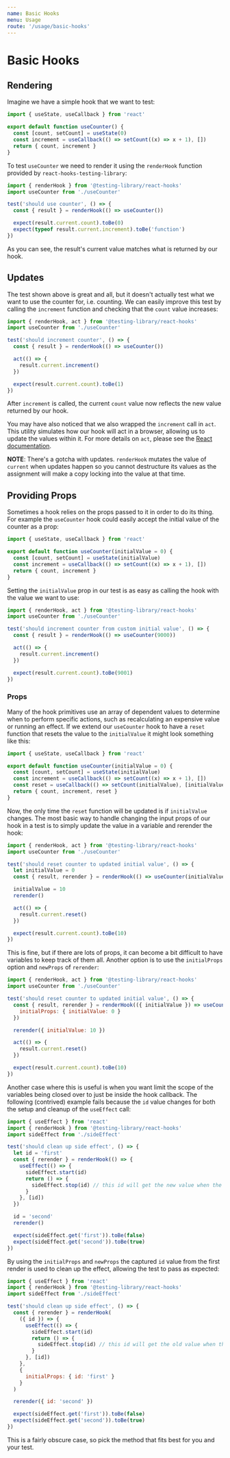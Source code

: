 ```yaml
---
name: Basic Hooks
menu: Usage
route: '/usage/basic-hooks'
---
```


# Basic Hooks

## Rendering

Imagine we have a simple hook that we want to test:

```js
import { useState, useCallback } from 'react'

export default function useCounter() {
  const [count, setCount] = useState(0)
  const increment = useCallback(() => setCount((x) => x + 1), [])
  return { count, increment }
}
```

To test `useCounter` we need to render it using the `renderHook` function provided by
`react-hooks-testing-library`:

```js
import { renderHook } from '@testing-library/react-hooks'
import useCounter from './useCounter'

test('should use counter', () => {
  const { result } = renderHook(() => useCounter())

  expect(result.current.count).toBe(0)
  expect(typeof result.current.increment).toBe('function')
})
```

As you can see, the result's current value matches what is returned by our hook.

## Updates

The test shown above is great and all, but it doesn't actually test what we want to use the counter
for, i.e. counting. We can easily improve this test by calling the `increment` function and checking
that the `count` value increases:

```js
import { renderHook, act } from '@testing-library/react-hooks'
import useCounter from './useCounter'

test('should increment counter', () => {
  const { result } = renderHook(() => useCounter())

  act(() => {
    result.current.increment()
  })

  expect(result.current.count).toBe(1)
})
```

After `increment` is called, the current `count` value now reflects the new value returned by our
hook.

You may have also noticed that we also wrapped the `increment` call in `act`. This utility simulates
how our hook will act in a browser, allowing us to update the values within it. For more details on
`act`, please see the [React documentation](https://fb.me/react-wrap-tests-with-act).

**NOTE**: There's a gotcha with updates. `renderHook` mutates the value of `current` when updates
happen so you cannot destructure its values as the assignment will make a copy locking into the
value at that time.

## Providing Props

Sometimes a hook relies on the props passed to it in order to do its thing. For example the
`useCounter` hook could easily accept the initial value of the counter as a prop:

```js
import { useState, useCallback } from 'react'

export default function useCounter(initialValue = 0) {
  const [count, setCount] = useState(initialValue)
  const increment = useCallback(() => setCount((x) => x + 1), [])
  return { count, increment }
}
```

Setting the `initialValue` prop in our test is as easy as calling the hook with the value we want to
use:

```js
import { renderHook, act } from '@testing-library/react-hooks'
import useCounter from './useCounter'

test('should increment counter from custom initial value', () => {
  const { result } = renderHook(() => useCounter(9000))

  act(() => {
    result.current.increment()
  })

  expect(result.current.count).toBe(9001)
})
```

### Props

Many of the hook primitives use an array of dependent values to determine when to perform specific
actions, such as recalculating an expensive value or running an effect. If we extend our
`useCounter` hook to have a `reset` function that resets the value to the `initialValue` it might
look something like this:

```js
import { useState, useCallback } from 'react'

export default function useCounter(initialValue = 0) {
  const [count, setCount] = useState(initialValue)
  const increment = useCallback(() => setCount((x) => x + 1), [])
  const reset = useCallback(() => setCount(initialValue), [initialValue])
  return { count, increment, reset }
}
```

Now, the only time the `reset` function will be updated is if `initialValue` changes. The most basic
way to handle changing the input props of our hook in a test is to simply update the value in a
variable and rerender the hook:

```js
import { renderHook, act } from '@testing-library/react-hooks'
import useCounter from './useCounter'

test('should reset counter to updated initial value', () => {
  let initialValue = 0
  const { result, rerender } = renderHook(() => useCounter(initialValue))

  initialValue = 10
  rerender()

  act(() => {
    result.current.reset()
  })

  expect(result.current.count).toBe(10)
})
```

This is fine, but if there are lots of props, it can become a bit difficult to have variables to
keep track of them all. Another option is to use the `initialProps` option and `newProps` of
`rerender`:

```js
import { renderHook, act } from '@testing-library/react-hooks'
import useCounter from './useCounter'

test('should reset counter to updated initial value', () => {
  const { result, rerender } = renderHook(({ initialValue }) => useCounter(initialValue), {
    initialProps: { initialValue: 0 }
  })

  rerender({ initialValue: 10 })

  act(() => {
    result.current.reset()
  })

  expect(result.current.count).toBe(10)
})
```

Another case where this is useful is when you want limit the scope of the variables being closed
over to just be inside the hook callback. The following (contrived) example fails because the `id`
value changes for both the setup and cleanup of the `useEffect` call:

```js
import { useEffect } from 'react'
import { renderHook } from '@testing-library/react-hooks'
import sideEffect from './sideEffect'

test('should clean up side effect', () => {
  let id = 'first'
  const { rerender } = renderHook(() => {
    useEffect(() => {
      sideEffect.start(id)
      return () => {
        sideEffect.stop(id) // this id will get the new value when the effect is cleaned up
      }
    }, [id])
  })

  id = 'second'
  rerender()

  expect(sideEffect.get('first')).toBe(false)
  expect(sideEffect.get('second')).toBe(true)
})
```

By using the `initialProps` and `newProps` the captured `id` value from the first render is used to
clean up the effect, allowing the test to pass as expected:

```js
import { useEffect } from 'react'
import { renderHook } from '@testing-library/react-hooks'
import sideEffect from './sideEffect'

test('should clean up side effect', () => {
  const { rerender } = renderHook(
    ({ id }) => {
      useEffect(() => {
        sideEffect.start(id)
        return () => {
          sideEffect.stop(id) // this id will get the old value when the effect is cleaned up
        }
      }, [id])
    },
    {
      initialProps: { id: 'first' }
    }
  )

  rerender({ id: 'second' })

  expect(sideEffect.get('first')).toBe(false)
  expect(sideEffect.get('second')).toBe(true)
})
```

This is a fairly obscure case, so pick the method that fits best for you and your test.
